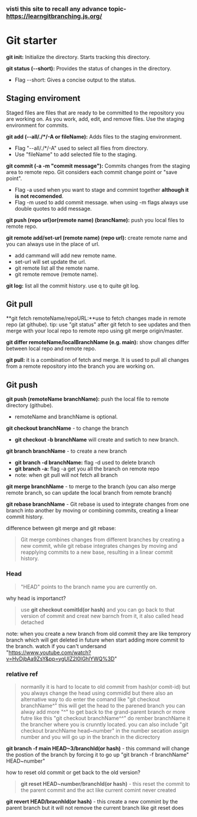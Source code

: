 ### visti this site to recall any advance topic- https://learngitbranching.js.org/

# Git starter

**git init:** Initialize the directory. Starts tracking this directory.

**git status (--short):** Provides the status of changes in the directory.

- Flag --short: Gives a concise output to the status.

## Staging enviroment

Staged files are files that are ready to be committed to the repository you are working on. As you work, add, edit, and remove files. Use the staging environment for commits.

**git add (--all/./\*/-A or fileName):** Adds files to the staging environment.

- Flag "--all/./\*/-A" used to select all flies from directory.
- Use "fileName" to add selected file to the staging.

**git commit (-a -m "commit message"):** Commits changes from the staging area to remote repo. Git considers each commit change point or "save point".

- Flag -a used when you want to stage and commint together **although it is not recomended**.
- Flag -m used to add commit message. when using -m flags always use double quotes to add message.

**git push (repo url)or(remote name) (brancName):** push you local files to remote repo.

**git remote add/set-url (remote name) (repo url):** create remote name and you can always use in the place of url.

- add cammand will add new remote name.
- set-url will set update the url.
- git remote list all the remote name.
- git remote remove (remote name).

**git log:** list all the commit history. use q to quite git log.

## Git pull

**git fetch remoteName/repoURL:**use to fetch changes made in remote repo (at githube).
tip: use "git status" after git fetch to see updates and then merge with your local repo to remote repo using git merge origin/master.

**git differ remoteName/localBranchName (e.g. main):** show changes differ between local repo and remote repo.

**git pull:** it is a combination of fetch and merge. It is used to pull all changes from a remote repository into the branch you are working on.

## Git push

**git push (remoteName branchName):** push the local file to remote directory (githube).

- remoteName and branchName is optional.

**git checkout branchName** - to change the branch

- **git checkout -b branchName** will create and swtich to new branch.

**git branch branchName** - to create a new branch

- **git branch -d branchName:** flag -d used to delete branch
- **git branch -a:** flag -a get you all the branch on remote repo
- note: when git pull will not fetch all branch

**git merge branchName** - to merge to the branch (you can also merge remote branch, so can update the local branch from remote branch)

**git rebase branchName** - Git rebase is used to integrate changes from one branch into another by moving or combining commits, creating a linear commit history.

difference between git merge and git rebase:

> Git merge combines changes from different branches by creating a new commit, while git rebase integrates changes by moving and reapplying commits to a new base, resulting in a linear commit history.

### Head

> "HEAD" points to the branch name you are currently on.

why head is importanct?

> use **git checkout comitId(or hash)** and you can go back to that version of commit and creat new barnch from it, it also called head detached

note: when you create a new branch from old commit they are like temprory branch which will get deleted in future when start adding more commit to the branch. watch if you can't undersand "https://www.youtube.com/watch?v=HvDjbAa9ZsY&pp=ygUIZ2l0IGhlYWQ%3D"

### relative ref

> normanlly it is hard to locate to old commit from hash(or comit-id) but you always change the head using commidId but there also an alternative way to do enter the comand like "git checkout branchName^" this will get the head to the parened branch you can alway add more "^" to get back to the grand-parent branch or more futre like this "git checkout branchName^^" do rember branchName it the brancher where you is crunntly located. you can also include "git checkout branchName head~number" in the number secation assign number and you will go up in the branch in the dicrectory

**git branch -f main HEAD~3/branchId(or hash)** - this command will change the postion of the branch by forcing it to go up "git branch -f branchName" HEAD~number"

how to reset old commit or get back to the old version?

> **git reset HEAD~number/branchId(or hash)** - this reset the commit to the parent commit and the act like current comint never created

**git revert HEAD/bracnhId(or hash)** - this create a new commint by the parent branch but it will not remove the current branch like git reset does
